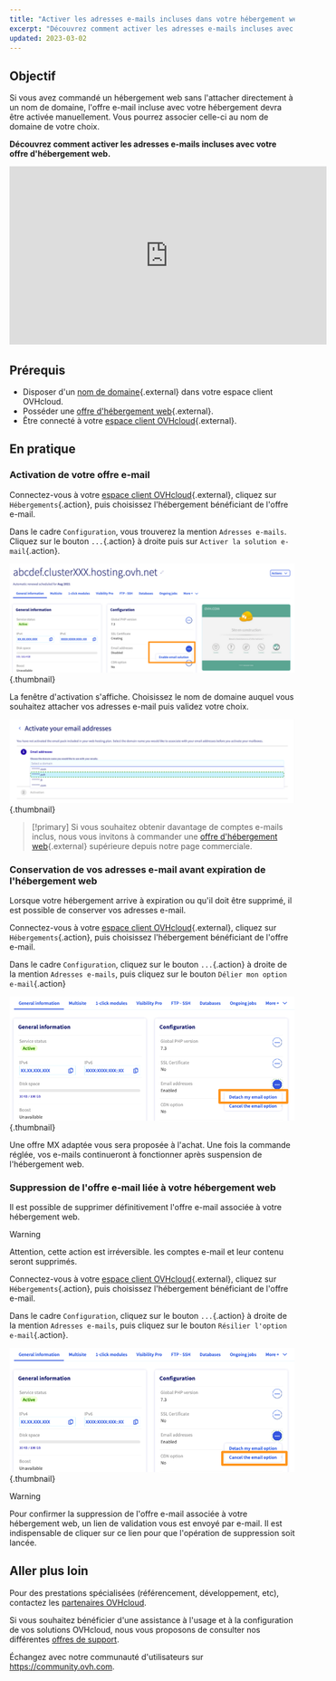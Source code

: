 ```yaml
---
title: "Activer les adresses e-mails incluses dans votre hébergement web"
excerpt: "Découvrez comment activer les adresses e-mails incluses avec votre offre d'hébergement web"
updated: 2023-03-02
---
```


## Objectif

Si vous avez commandé un hébergement web sans l'attacher directement à un nom de domaine, l'offre e-mail incluse avec votre hébergement devra être activée manuellement. Vous pourrez associer celle-ci au nom de domaine de votre choix.

**Découvrez comment activer les adresses e-mails incluses avec votre offre d'hébergement web.**

<iframe width="560" height="315" src="https://www.youtube-nocookie.com/embed/7D0ODJ2Vwcg" title="YouTube video player" frameborder="0" allow="accelerometer; autoplay; clipboard-write; encrypted-media; gyroscope; picture-in-picture; web-share" allowfullscreen></iframe>

## Prérequis

- Disposer d'un [nom de domaine](https://www.ovhcloud.com/fr/domains/){.external} dans votre espace client OVHcloud.
- Posséder une [offre d'hébergement web](https://www.ovhcloud.com/fr/web-hosting/){.external}.
- Être connecté à votre [espace client OVHcloud](https://www.ovh.com/auth/?action=gotomanager&from=https://www.ovh.com/fr/&ovhSubsidiary=fr){.external}.

## En pratique

### Activation de votre offre e-mail

Connectez-vous à votre [espace client OVHcloud](https://www.ovh.com/auth/?action=gotomanager&from=https://www.ovh.com/fr/&ovhSubsidiary=fr){.external}, cliquez sur `Hébergements`{.action}, puis choisissez l'hébergement bénéficiant de l'offre e-mail.

Dans le cadre `Configuration`, vous trouverez la mention `Adresses e-mails`. Cliquez sur le bouton `...`{.action} à droite puis sur `Activer la solution e-mail`{.action}.

![email-activation](images/mail-hosting01.png){.thumbnail}

La fenêtre d'activation s'affiche. Choisissez le nom de domaine auquel vous souhaitez attacher vos adresses e-mail puis validez votre choix.

![email-activation](images/mail-hosting02.png){.thumbnail}

> [!primary]
> Si vous souhaitez obtenir davantage de comptes e-mails inclus, nous vous invitons à commander une [offre d'hébergement web](https://www.ovhcloud.com/fr/web-hosting/){.external} supérieure depuis notre page commerciale.

### Conservation de vos adresses e-mail avant expiration de l'hébergement web

Lorsque votre hébergement arrive à expiration ou qu'il doit être supprimé, il est possible de conserver vos adresses e-mail.

Connectez-vous à votre [espace client OVHcloud](https://www.ovh.com/auth/?action=gotomanager&from=https://www.ovh.com/fr/&ovhSubsidiary=fr){.external}, cliquez sur `Hébergements`{.action}, puis choisissez l'hébergement bénéficiant de l'offre e-mail.

Dans le cadre `Configuration`, cliquez sur le bouton `...`{.action} à droite de la mention `Adresses e-mails`, puis cliquez sur le bouton `Délier mon option e-mail`{.action}

![email-activation](images/mail-hosting03.png){.thumbnail}

Une offre MX adaptée vous sera proposée à l'achat. Une fois la commande réglée, vos e-mails continueront à fonctionner après suspension de l'hébergement web.

### Suppression de l'offre e-mail liée à votre hébergement web

Il est possible de supprimer définitivement l'offre e-mail associée à votre hébergement web.

> [!warning]
>
> Attention, cette action est irréversible. les comptes e-mail et leur contenu seront supprimés.

Connectez-vous à votre [espace client OVHcloud](https://www.ovh.com/auth/?action=gotomanager&from=https://www.ovh.com/fr/&ovhSubsidiary=fr){.external}, cliquez sur `Hébergements`{.action}, puis choisissez l'hébergement bénéficiant de l'offre e-mail.

Dans le cadre `Configuration`, cliquez sur le bouton `...`{.action} à droite de la mention `Adresses e-mails`, puis cliquez sur le bouton `Résilier l'option e-mail`{.action}.

![email-activation](images/mail-hosting04.png){.thumbnail}

> [!warning]
>
> Pour confirmer la suppression de l'offre e-mail associée à votre hébergement web, un lien de validation vous est envoyé par e-mail. Il est indispensable de cliquer sur ce lien pour que l'opération de suppression soit lancée.

## Aller plus loin

Pour des prestations spécialisées (référencement, développement, etc), contactez les [partenaires OVHcloud](https://partner.ovhcloud.com/fr/directory/).

Si vous souhaitez bénéficier d'une assistance à l'usage et à la configuration de vos solutions OVHcloud, nous vous proposons de consulter nos différentes [offres de support](https://www.ovhcloud.com/fr/support-levels/).

Échangez avec notre communauté d'utilisateurs sur <https://community.ovh.com>.